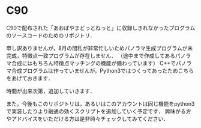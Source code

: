 # C90
C90で配布された「あおばやまどっとねっと」に収録しきれなかったプログラムのソースコードのためのリポジトリ．

申し訳ありませんが，8月の間私が非常忙しいためパノラマ生成プログラムが未完成，特徴点一致プログラムが存在しません．
（途中まで作成してあるパノラマ合成にはもちろん特徴点マッチングの機能が備わっています）
C++でパノラマ合成プログラムは作っていませんが，Python3ではつくってあったためこちらをあげておきます．

時間が出来次第，追加していきます．

また，今後もこのリポジトリは，あるいはこのアカウントは同じ機能をpython3で実装したりより融通の効くスクリプトを追加していく予定です．
興味がる方やアドバイスをいただける方は是非時々チェックしてみてください．
